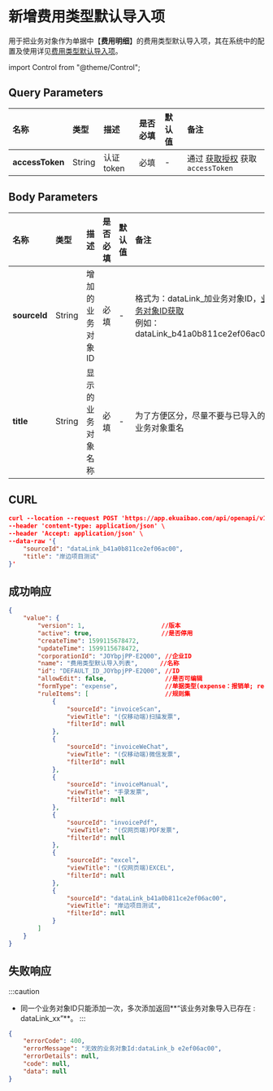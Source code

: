 # 新增费用类型默认导入项
用于把业务对象作为单据中【**费用明细**】的费用类型默认导入项，其在系统中的配置及使用详见[费用类型默认导入项](/docs/open-api/feetype/info#费用类型默认导入项)。

import Control from "@theme/Control";

<Control
method="POST"
url="/api/openapi/v1/feeTypeImportRule/defaultRule"
/>

## Query Parameters

| 名称 | 类型 | 描述 | 是否必填 | 默认值 | 备注 |
| :--- | :--- | :--- | :--- |:--- | :--- |
| **accessToken** | String | 认证token | 必填 | - | 通过 [获取授权](/docs/open-api/getting-started/auth) 获取 `accessToken` |

## Body Parameters

| 名称 | 类型 | 描述 | 是否必填 | 默认值 | 备注 |
| :--- | :--- | :--- | :--- |:--- | :--- |
| **sourceId** | String | 增加的业务对象ID  | 必填 | - | 格式为：dataLink_加业务对象ID，[业务对象ID获取](/docs/open-api/datalink/question-answer#问题一)<br/>例如：dataLink_b41a0b811ce2ef06ac00 |
| **title**    | String | 显示的业务对象名称 | 必填 | - | 为了方便区分，尽量不要与已导入的业务对象重名 |

## CURL
```json
curl --location --request POST 'https://app.ekuaibao.com/api/openapi/v1/feeTypeImportRule/defaultRule?accessToken=cCMbw_mKUs8c00' \
--header 'content-type: application/json' \
--header 'Accept: application/json' \
--data-raw '{
    "sourceId": "dataLink_b41a0b811ce2ef06ac00",
    "title": "岸边项目测试"
}'
```

## 成功响应
```json
{
    "value": {
        "version": 1,                     //版本
        "active": true,                   //是否停用
        "createTime": 1599115678472,
        "updateTime": 1599115678472,
        "corporationId": "JOYbpjPP-E2Q00", //企业ID
        "name": "费用类型默认导入列表",      //名称
        "id": "DEFAULT_ID_JOYbpjPP-E2Q00", //ID
        "allowEdit": false,                //是否可编辑
        "formType": "expense",             //单据类型(expense：报销单; requisition：申请单)
        "ruleItems": [                     //规则集
            {
                "sourceId": "invoiceScan",
                "viewTitle": "(仅移动端)扫描发票",
                "filterId": null
            },
            {
                "sourceId": "invoiceWeChat",
                "viewTitle": "(仅移动端)微信发票",
                "filterId": null
            },
            {
                "sourceId": "invoiceManual",
                "viewTitle": "手录发票",
                "filterId": null
            },
            {
                "sourceId": "invoicePdf",
                "viewTitle": "(仅网页端)PDF发票",
                "filterId": null
            },
            {
                "sourceId": "excel",
                "viewTitle": "(仅网页端)EXCEL",
                "filterId": null
            },
            {
                "sourceId": "dataLink_b41a0b811ce2ef06ac00",
                "viewTitle": "岸边项目测试",
                "filterId": null
            }
        ]
    }
}
```

## 失败响应

:::caution
- 同一个业务对象ID只能添加一次，多次添加返回**“该业务对象导入已存在 : dataLink_xx”**。
:::

```json
{
    "errorCode": 400,
    "errorMessage": "无效的业务对象Id:dataLink_b e2ef06ac00",
    "errorDetails": null,
    "code": null,
    "data": null
}
```